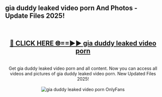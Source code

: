 <h2>gia duddy leaked video porn And Photos - Update Files 2025!</h2>
<br>
<div align="center">
<h2><a href="https://top-ai-tools.click/QrbHav" rel="nofollow">🔴 CLICK HERE 🌐==►► gia duddy leaked video porn</a></h2>
<br>
Get gia duddy leaked video porn and all content. Now you can access all videos and pictures of gia duddy leaked video porn. New Updated Files 2025!
<br>
<br>
<a href="https://top-ai-tools.click/QrbHav" rel="nofollow" data-target="animated-image.originalLink"><img src="https://i.ibb.co.com/WyWwxjT/player-gif2.gif" alt="gia duddy leaked video porn OnlyFans" style="max-width: 100%; display: inline-block;" data-target="animated-image.originalImage"></a>
</div>
<br>
